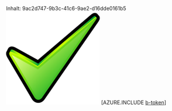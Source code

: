 Inhalt: 9ac2d747-9b3c-41c6-9ae2-d16dde0161b5![Bild](35e6df66-08fa-4f03-b082-9e1fd04fb55e.png)
[AZURE.INCLUDE [b-token](89e2e58c-e3ce-4e6f-ad2e-b6d340ce920d.md)]
